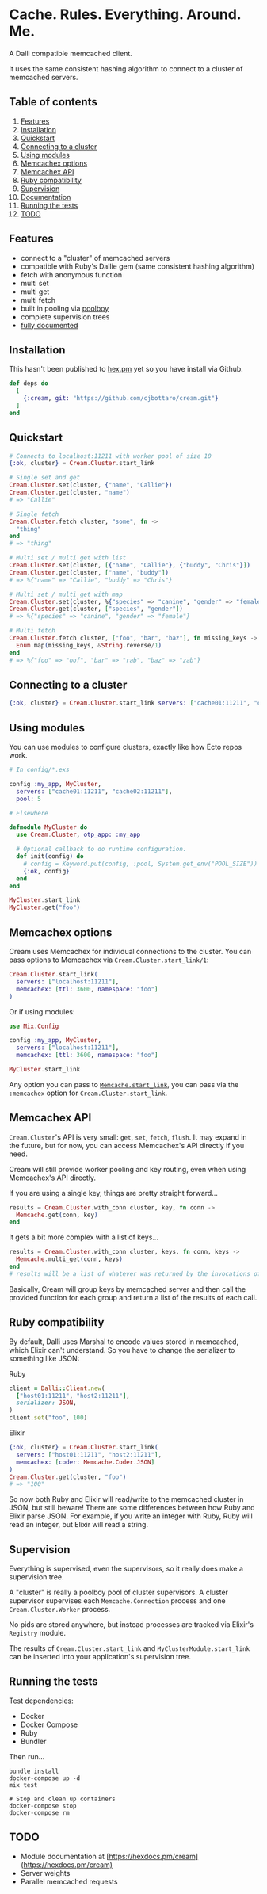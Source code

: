 # Cache. Rules. Everything. Around. Me.

A Dalli compatible memcached client.

It uses the same consistent hashing algorithm to connect to a cluster of memcached servers.

## Table of contents

1. [Features](#features)
1. [Installation](#installation)
1. [Quickstart](#quickstart)
1. [Connecting to a cluster](#connecting-to-a-cluster)
1. [Using modules](#using-modules)
1. [Memcachex options](#memcachex-options)
1. [Memcachex API](#memcachex-api)
1. [Ruby compatibility](#ruby-compatibility)
1. [Supervision](#supervision)
1. [Documentation](https://hexdocs.pm/cream/)
1. [Running the tests](#running-the-tests)
1. [TODO](#todo)

## Features

 * connect to a "cluster" of memcached servers
 * compatible with Ruby's Dallie gem (same consistent hashing algorithm)
 * fetch with anonymous function
 * multi set
 * multi get
 * multi fetch
 * built in pooling via [poolboy](https://github.com/devinus/poolboy)
 * complete supervision trees
 * [fully documented](https://hexdocs.pm/cream/)


## Installation

This hasn't been published to [hex.pm](https://hex.pm) yet so you have install via Github.

```elixir
def deps do
  [
    {:cream, git: "https://github.com/cjbottaro/cream.git"}
  ]
end
```

## Quickstart

```elixir
# Connects to localhost:11211 with worker pool of size 10
{:ok, cluster} = Cream.Cluster.start_link

# Single set and get
Cream.Cluster.set(cluster, {"name", "Callie"})
Cream.Cluster.get(cluster, "name")
# => "Callie"

# Single fetch
Cream.Cluster.fetch cluster, "some", fn ->
  "thing"
end
# => "thing"

# Multi set / multi get with list
Cream.Cluster.set(cluster, [{"name", "Callie"}, {"buddy", "Chris"}])
Cream.Cluster.get(cluster, ["name", "buddy"])
# => %{"name" => "Callie", "buddy" => "Chris"}

# Multi set / multi get with map
Cream.Cluster.set(cluster, %{"species" => "canine", "gender" => "female"})
Cream.Cluster.get(cluster, ["species", "gender"])
# => %{"species" => "canine", "gender" => "female"}

# Multi fetch
Cream.Cluster.fetch cluster, ["foo", "bar", "baz"], fn missing_keys ->
  Enum.map(missing_keys, &String.reverse/1)
end
# => %{"foo" => "oof", "bar" => "rab", "baz" => "zab"}
```

## Connecting to a cluster

```elixir
{:ok, cluster} = Cream.Cluster.start_link servers: ["cache01:11211", "cache02:11211"]
```

## Using modules

You can use modules to configure clusters, exactly like how Ecto repos work.

```elixir
# In config/*.exs

config :my_app, MyCluster,
  servers: ["cache01:11211", "cache02:11211"],
  pool: 5

# Elsewhere

defmodule MyCluster do
  use Cream.Cluster, otp_app: :my_app

  # Optional callback to do runtime configuration.
  def init(config) do
    # config = Keyword.put(config, :pool, System.get_env("POOL_SIZE"))
    {:ok, config}
  end
end

MyCluster.start_link
MyCluster.get("foo")
```

## Memcachex options

Cream uses Memcachex for individual connections to the cluster. You can pass
options to Memcachex via `Cream.Cluster.start_link/1`:

```elixir
Cream.Cluster.start_link(
  servers: ["localhost:11211"],
  memcachex: [ttl: 3600, namespace: "foo"]
)
```

Or if using modules:

```elixir
use Mix.Config

config :my_app, MyCluster,
  servers: ["localhost:11211"],
  memcachex: [ttl: 3600, namespace: "foo"]

MyCluster.start_link
```

Any option you can pass to
[`Memcache.start_link`](https://hexdocs.pm/memcachex/Memcache.html#start_link/2),
you can pass via the `:memcachex` option for `Cream.Cluster.start_link`.

## Memcachex API

`Cream.Cluster`'s API is very small: `get`, `set`, `fetch`, `flush`. It may
expand in the future, but for now, you can access Memcachex's API directly
if you need.

Cream will still provide worker pooling and key routing, even when using
Memcachex's API directly.

If you are using a single key, things are pretty straight forward...

```elixir
results = Cream.Cluster.with_conn cluster, key, fn conn ->
  Memcache.get(conn, key)
end
```

It gets a bit more complex with a list of keys...

```elixir
results = Cream.Cluster.with_conn cluster, keys, fn conn, keys ->
  Memcache.multi_get(conn, keys)
end
# results will be a list of whatever was returned by the invocations of the given function.
```

Basically, Cream will group keys by memcached server and then call the provided
function for each group and return a list of the results of each call.

## Ruby compatibility

By default, Dalli uses Marshal to encode values stored in memcached, which
Elixir can't understand. So you have to change the serializer to something like JSON:

Ruby
```ruby
client = Dalli::Client.new(
  ["host01:11211", "host2:11211"],
  serializer: JSON,
)
client.set("foo", 100)
```

Elixir
```elixir
{:ok, cluster} = Cream.Cluster.start_link(
  servers: ["host01:11211", "host2:11211"],
  memcachex: [coder: Memcache.Coder.JSON]
)
Cream.Cluster.get(cluster, "foo")
# => "100"
```

So now both Ruby and Elixir will read/write to the memcached cluster in JSON,
but still beware! There are some differences between how Ruby and Elixir parse
JSON. For example, if you write an integer with Ruby, Ruby will read an integer,
but Elixir will read a string.

## Supervision

Everything is supervised, even the supervisors, so it really does make a
supervision tree.

A "cluster" is really a poolboy pool of cluster supervisors. A cluster
supervisor supervises each `Memcache.Connection` process and one
`Cream.Cluster.Worker` process.

No pids are stored anywhere, but instead processes are tracked via Elixir's
`Registry` module.

The results of `Cream.Cluster.start_link` and `MyClusterModule.start_link` can
be inserted into your application's supervision tree.

## Running the tests

Test dependencies:
 * Docker
 * Docker Compose
 * Ruby
 * Bundler

Then run...
```
bundle install
docker-compose up -d
mix test

# Stop and clean up containers
docker-compose stop
docker-compose rm
```

## TODO

* Module documentation at [https://hexdocs.pm/cream](https://hexdocs.pm/cream)
* Server weights
* Parallel memcached requests
